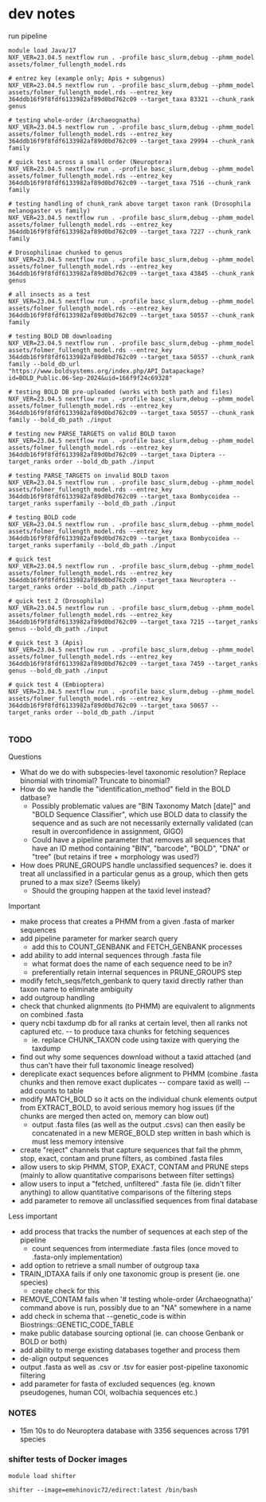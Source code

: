 # dev notes


run pipeline
```
module load Java/17
NXF_VER=23.04.5 nextflow run . -profile basc_slurm,debug --phmm_model assets/folmer_fullength_model.rds

# entrez key (example only; Apis + subgenus)
NXF_VER=23.04.5 nextflow run . -profile basc_slurm,debug --phmm_model assets/folmer_fullength_model.rds --entrez_key 364ddb16f9f8fdf6133982af89d0bd762c09 --target_taxa 83321 --chunk_rank genus

# testing whole-order (Archaeognatha)
NXF_VER=23.04.5 nextflow run . -profile basc_slurm,debug --phmm_model assets/folmer_fullength_model.rds --entrez_key 364ddb16f9f8fdf6133982af89d0bd762c09 --target_taxa 29994 --chunk_rank family

# quick test across a small order (Neuroptera)
NXF_VER=23.04.5 nextflow run . -profile basc_slurm,debug --phmm_model assets/folmer_fullength_model.rds --entrez_key 364ddb16f9f8fdf6133982af89d0bd762c09 --target_taxa 7516 --chunk_rank family

# testing handling of chunk_rank above target taxon rank (Drosophila melanogaster vs family)
NXF_VER=23.04.5 nextflow run . -profile basc_slurm,debug --phmm_model assets/folmer_fullength_model.rds --entrez_key 364ddb16f9f8fdf6133982af89d0bd762c09 --target_taxa 7227 --chunk_rank family

# Drosophilinae chunked to genus
NXF_VER=23.04.5 nextflow run . -profile basc_slurm,debug --phmm_model assets/folmer_fullength_model.rds --entrez_key 364ddb16f9f8fdf6133982af89d0bd762c09 --target_taxa 43845 --chunk_rank genus

# all insects as a test
NXF_VER=23.04.5 nextflow run . -profile basc_slurm,debug --phmm_model assets/folmer_fullength_model.rds --entrez_key 364ddb16f9f8fdf6133982af89d0bd762c09 --target_taxa 50557 --chunk_rank family

# testing BOLD DB downloading
NXF_VER=23.04.5 nextflow run . -profile basc_slurm,debug --phmm_model assets/folmer_fullength_model.rds --entrez_key 364ddb16f9f8fdf6133982af89d0bd762c09 --target_taxa 50557 --chunk_rank family --bold_db_url "https://www.boldsystems.org/index.php/API_Datapackage?id=BOLD_Public.06-Sep-2024&uid=166f9f24c69328"

# testing BOLD DB pre-uploaded (works with both path and files)
NXF_VER=23.04.5 nextflow run . -profile basc_slurm,debug --phmm_model assets/folmer_fullength_model.rds --entrez_key 364ddb16f9f8fdf6133982af89d0bd762c09 --target_taxa 50557 --chunk_rank family --bold_db_path ./input

# testing new PARSE_TARGETS on valid BOLD taxon
NXF_VER=23.04.5 nextflow run . -profile basc_slurm,debug --phmm_model assets/folmer_fullength_model.rds --entrez_key 364ddb16f9f8fdf6133982af89d0bd762c09 --target_taxa Diptera --target_ranks order --bold_db_path ./input

# testing PARSE_TARGETS on invalid BOLD taxon
NXF_VER=23.04.5 nextflow run . -profile basc_slurm,debug --phmm_model assets/folmer_fullength_model.rds --entrez_key 364ddb16f9f8fdf6133982af89d0bd762c09 --target_taxa Bombycoidea --target_ranks superfamily --bold_db_path ./input

# testing BOLD code
NXF_VER=23.04.5 nextflow run . -profile basc_slurm,debug --phmm_model assets/folmer_fullength_model.rds --entrez_key 364ddb16f9f8fdf6133982af89d0bd762c09 --target_taxa Bombycoidea --target_ranks superfamily --bold_db_path ./input

# quick test
NXF_VER=23.04.5 nextflow run . -profile basc_slurm,debug --phmm_model assets/folmer_fullength_model.rds --entrez_key 364ddb16f9f8fdf6133982af89d0bd762c09 --target_taxa Neuroptera --target_ranks order --bold_db_path ./input

# quick test 2 (Drosophila)
NXF_VER=23.04.5 nextflow run . -profile basc_slurm,debug --phmm_model assets/folmer_fullength_model.rds --entrez_key 364ddb16f9f8fdf6133982af89d0bd762c09 --target_taxa 7215 --target_ranks genus --bold_db_path ./input

# quick test 3 (Apis)
NXF_VER=23.04.5 nextflow run . -profile basc_slurm,debug --phmm_model assets/folmer_fullength_model.rds --entrez_key 364ddb16f9f8fdf6133982af89d0bd762c09 --target_taxa 7459 --target_ranks genus --bold_db_path ./input

# quick test 4 (Embioptera)
NXF_VER=23.04.5 nextflow run . -profile basc_slurm,debug --phmm_model assets/folmer_fullength_model.rds --entrez_key 364ddb16f9f8fdf6133982af89d0bd762c09 --target_taxa 50657 --target_ranks order --bold_db_path ./input


```


### TODO

Questions
- What do we do with subspecies-level taxonomic resolution? Replace binomial with trinomial? Truncate to binomial?
- How do we handle the "identification_method" field in the BOLD datbase?
    - Possibly problematic values are "BIN Taxonomy Match [date]" and "BOLD Sequence Classifier", which use BOLD data to classify the sequence and as such are not necessarily externally validated (can result in overconfidence in assignment, GIGO)
    - Could have a pipeline parameter that removes all sequences that have an ID method containing "BIN", "barcode", "BOLD", "DNA" or "tree" (but retains if tree + morphology was used?)
- How does PRUNE_GROUPS handle unclassified sequences? ie. does it treat all unclassified in a particular genus as a group, which then gets pruned to a max size? (Seems likely) 
    - Should the grouping happen at the taxid level instead? 

Important
- make process that creates a PHMM from a given .fasta of marker sequences
- add pipeline parameter for marker search query 
    - add this to COUNT_GENBANK and FETCH_GENBANK processes
- add ability to add internal sequences through .fasta file
    - what format does the name of each sequence need to be in?
    - preferentially retain internal sequences in PRUNE_GROUPS step
- modify fetch_seqs/fetch_genbank to query taxid directly rather than taxon name to eliminate ambiguity
- add outgroup handling
- check that chunked alignments (to PHMM) are equivalent to alignments on combined .fasta
- query ncbi taxdump db for all ranks at certain level, then all ranks not captured etc. -- to produce taxa chunks for fetching sequences
    - ie. replace CHUNK_TAXON code using taxize with querying the taxdump
- find out why some sequences download without a taxid attached (and thus can't have their full taxonomic lineage resolved)
- dereplicate exact sequences before alignment to PHMM (combine .fasta chunks and then remove exact duplicates -- compare taxid as well) -- add counts to table
- modify MATCH_BOLD so it acts on the individual chunk elements output from EXTRACT_BOLD, to avoid serious memory hog issues (if the chunks are merged then acted on, memory can blow out)
    - output .fasta files (as well as the output .csvs) can then easily be concatenated in a new MERGE_BOLD step written in bash which is must less memory intensive
- create "reject" channels that capture sequences that fail the phmm, stop, exact, contam and prune filters, as combined .fasta files
- allow users to skip PHMM, STOP, EXACT, CONTAM and PRUNE steps (mainly to allow quantitative comparisons between filter settings)
- allow users to input a "fetched, unfiltered" .fasta file (ie. didn't filter anything) to allow quantitative comparisons of the filtering steps
- add parameter to remove all unclassified sequences from final database


Less important
- add process that tracks the number of sequences at each step of the pipeline
    - count sequences from intermediate .fasta files (once moved to .fasta-only implementation)
- add option to retrieve a small number of outgroup taxa
- TRAIN_IDTAXA fails if only one taxonomic group is present (ie. one species)
    - create check for this
- REMOVE_CONTAM fails when '# testing whole-order (Archaeognatha)' command above is run, possibly due to an "NA" somewhere in a name
- add check in schema that --genetic_code is within Biostrings::GENETIC_CODE_TABLE
- make public database sourcing optional (ie. can choose Genbank or BOLD or both)
- add ability to merge existing databases together and process them 
- de-align output sequences
- output .fasta as well as .csv or .tsv for easier post-pipeline taxonomic filtering
- add parameter for fasta of excluded sequences (eg. known pseudogenes, human COI, wolbachia sequences etc.)

### NOTES

- 15m 10s to do Neuroptera database with 3356 sequences across 1791 species



### shifter tests of Docker images

```
module load shifter

shifter --image=emehinovic72/edirect:latest /bin/bash

```